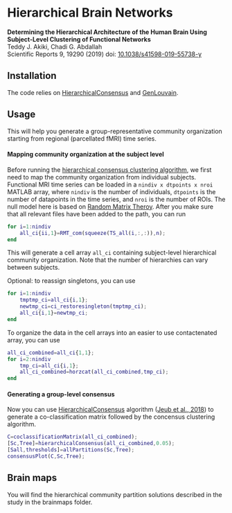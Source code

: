 # Hierarchical Brain Networks

**Determining the Hierarchical Architecture of the Human Brain Using Subject-Level Clustering of Functional Networks**  
Teddy J. Akiki, Chadi G. Abdallah  
Scientific Reports 9, 19290 (2019) doi: [10.1038/s41598-019-55738-y](https://doi.org/10.1038/s41598-019-55738-y)

## Installation 

The code relies on [HierarchicalConsensus](https://github.com/LJeub/HierarchicalConsensus) and [GenLouvain](https://github.com/GenLouvain/GenLouvain).


## Usage

This will help you generate a group-representative community organization starting from regional (parcellated fMRI) time series. 

#### Mapping community organization at the subject level

Before running the [hierarchical consensus clustering algorithm](https://github.com/LJeub/HierarchicalConsensus), we first need to map the community organization from individual subjects. Functional MRI time series can be loaded in a `nindiv x dtpoints x nroi` MATLAB array, where `nindiv` is the number of individuals, `dtpoints` is the number of datapoints in the time series, and `nroi` is the number of ROIs. The null model here is based on [Random Matrix Theroy](https://www.mathworks.com/matlabcentral/fileexchange/49011-random-matrix-theory-rmt-filtering-of-financial-time-series-for-community-detection). After you make sure that all relevant files have been added to the path, you can run

```Matlab
for i=1:nindiv
    all_ci{ii,1}=RMT_com(squeeze(TS_all(i,:,:)),n);
end
```

This will generate a cell array `all_ci` containing subject-level hierarchical community organization. Note that the number of hierarchies can vary between subjects. 

Optional: to reassign singletons, you can use

```Matlab
for i=1:nindiv
    tmptmp_ci=all_ci{i,1};
    newtmp_ci=ci_restoresingleton(tmptmp_ci);
    all_ci{i,1}=newtmp_ci;
end
```

To organize the data in the cell arrays into an easier to use contactenated array, you can use

```Matlab
all_ci_combined=all_ci{1,1};
for i=2:nindiv
    tmp_ci=all_ci{i,1};
    all_ci_combined=horzcat(all_ci_combined,tmp_ci);
end
```

#### Generating a group-level consensus

Now you can use [HierarchicalConsensus](https://github.com/LJeub/HierarchicalConsensus) algorithm ([Jeub et al., 2018](https://doi.org/10.1038/s41598-018-21352-7)) to generate a co-classification matrix followed by the concensus clustering algorithm.

```Matlab
C=coclassificationMatrix(all_ci_combined);
[Sc,Tree]=hierarchicalConsensus(all_ci_combined,0.05);
[Sall,thresholds]=allPartitions(Sc,Tree);
consensusPlot(C,Sc,Tree);
```
## Brain maps

You will find the hierarchical community partition solutions described in the study in the brainmaps folder.

